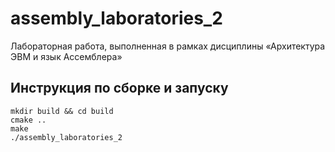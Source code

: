 # assembly_laboratories_2

Лабораторная работа, выполненная в рамках дисциплины «Архитектура ЭВМ и язык Ассемблера» 

## Инструкция по сборке и запуску

```
mkdir build && cd build
cmake ..
make
./assembly_laboratories_2
```
